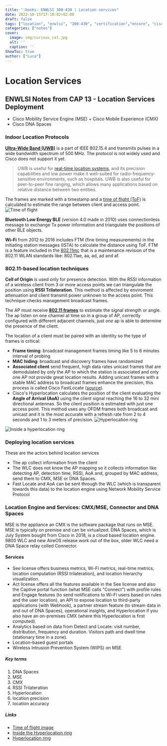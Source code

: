 ```yaml
---
title: ":books: ENWLSI 300-430 | Location services"
date: 2022-10-15T17:10:02+02:00
draft: false
tags: ["location", "enwlsi", "300-430", "certification","encore", "cisco"]
categories: ["notes"]
cover:
  image: img/curious_cat.jpg
  alt: ''
  caption: ''
ShowToc: true
author: ["Luca"]
---
```

# Location Services
## ENWLSI Notes from CAP 13 - Location Services Deployment
- Cisco Mobility Service Engine (MSE) + Cisco Mobile Experience (CMX)
- Cisco DNA Spaces

### Indoor Location Protocols
[**Ultra-Wide Band (UWB)**](https://en.wikipedia.org/wiki/Ultra-wideband) is a part of IEEE 802.15.4 and transmits pulses in a wide bandwidth spectrum of 500 MHz. The protocol is not widely used and Cisco does not support it yet.

> UWB is useful for [real-time location systems](https://en.wikipedia.org/wiki/Real-time_location_system "Real-time location system"), and its precision capabilities and low power make it well-suited for radio-frequency-sensitive environments, such as hospitals. UWB is also useful for peer-to-peer fine ranging, which allows many applications based on relative distance between two entities.

The frames are marked with a timestamp and a [time of flight (ToF)](https://en.wikipedia.org/wiki/Wi-Fi_positioning_system#Time_of_flight_based) is calculated to estimate the range between client and access point.
![Time of flight](/img/tof.png)

**Bluetooth Low Energy BLE** (version 4.0 made in 2010) uses connectionless message to exchange Tx power information and triangulate the positions of other BLE objects.

**Wi-Fi** from 2012 to 2016 includes FTM (fine timing measurements) in the initiating station messages (ISTA) to calculate the distance using ToF. FTM is a feature included in the [802.11mc](https://en.wikipedia.org/wiki/IEEE_802.11mc) that is a maintenance revision of the 802.11 WLAN standards like: 802.11ae, aa, ad, ad and af.

### 802.11-based location techniques
**Cell of Origin** is used only for presence detection.
With the RSSI information of a wireless client from 3 or more access points we can triangulate the position using **RSSI Trilateration**. This method is affected by enviroment attenuation and client transmit power unknown to the access point. This technique checks management broadcast frames.

The AP must receive [**802.11 frames**](https://howiwifi.com/2020/07/13/802-11-frame-types-and-formats/) to estimate the signal strength or angle. The ap listen on one channel at time so in a group of AP, correctly configured with different adjacent channels, just _one_ ap is able to determine the presence of the client.

The location of a client must be paired with an identity so the type of frames is critical:
- **Frame timing**: broadcast management frames timing like 5 to 6 minutes interval of probing
- **MAC hiding**: broadcast and discovery frames have randomized 
- **Associated client** send frequent, high data rates unicast frames that are demodulated by only the AP to which the station is associated and only one AP not provide great location results. Adding unicast frames with a stable MAC address to broadcast frames enhance the precision, this process is called Cisco FastLocate ([source](https://www.cisco.com/c/en/us/td/docs/wireless/controller/9800/17-2/config-guide/b_wl_17_2_cg/fastlocate_for_cisco_catalyst_series_access_points.pdf)). 
- Cisco's Hyperlocation calculates the position of the client evaluating the **Angle of Arrival (AoA)** using the client signal reaching the 16 to 32 mini directional antennas. So the client position is estimated with just one access point. This method uses any OFDM frames both broadcast and unicast and it is the most accurate with a refresh rate from 2 to 4 seconds and 1 to 3 meters of precision.
![Hyperlocation ring](/img/hyperlocation_ring.jpg)

![Inside a hyperlocation ring](/img/hyperlocation_ring_antennas.jpg)

### Deploying location services
These are the actors behind location services
- The ap collect information from the client
- The WLC does not know the AP mapping so it collects information like detecting AP, detection time, RSSI, AoA and, grouped by MAC address, send them to CMX, MSE or DNA Spaces. 
- Fast Locate and AoA can be sent through the WLC (which is transparent towards this data) to the location engine using Network Mobility Service Protocol

### Location Engine and Services: CMX/MSE, Connector and DNA Spaces
MSE is the appliance an CMX is the software package that runs on MSE. MSE is typically on premise and can be virtualized.
DNA Spaces, which is July System bought from Cisco in 2018, is a cloud based location engine. 9800 WLC and new AireOS release work out of the box, older WLC need a DNA Space relay colled Connector.

#### Services
- See license offers business metrics, Wi-Fi metrics, real-time metrics, location computation (RSSI trilateration), and location hierarchy visualization. 
- Act license offers all the features available in the See license and also the Captive portal function (what MSE calls "Connect") with profile rules and Engage features (to send notifications to Wi-Fi users based on rules and the user location), an API to expose location to third-party applications (with Webhook), a partner stream feature (to stream data in and out of DNA Spaces), operational insights, and Hyperlocation if you also have an on-premises CMX (where this Hyperlocation is first computed). 
- Analytics based on data from Detect and Locate: visit number, distribution, frequency and duration. Visitors path and dwell time (stationary time in a zone).
- Location-based guest portals
- Wireless Intrusion Prevention System (WIPS) on MSE

##### Key terms
1. DNA Spaces
2. MSE
3. CMX
4. RSSI Trilateration
5. Hyperlocation
6. location precision
7. location accuracy

##### Links
- [Time of flight image](https://en.wikipedia.org/wiki/Wi-Fi_positioning_system)
- [Inside the Hyperlocation ring](https://www.cisco.com/c/en/us/td/docs/wireless/controller/technotes/8-1/Halo-DG/b_hyperlocation-deployment-guide.html)
- [Hyperlocation ring](https://wirelessnerd.net/2015/09/09/ctia-2015-a-quick-visit-on-day-one-cisco-hyperlocation/) 
